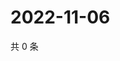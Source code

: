 # 2022-11-06

共 0 条

<!-- BEGIN WEIBO -->
<!-- 最后更新时间 Sun Nov 06 2022 17:16:41 GMT+0800 (China Standard Time) -->

<!-- END WEIBO -->
